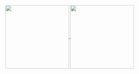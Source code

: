 <a href="https://github.com/anuraghazra/convoychat">
  <img align="center" height="200px" src="https://github-readme-stats.vercel.app/api?username=a5chin&show_icons=true" />
</a>
<a href="https://github.com/anuraghazra/github-readme-stats">
  <img align="center" height="200px" src="https://github-readme-stats.vercel.app/api/top-langs/?username=a5chin&layout=compact&hide=jupyter%20notebook&exclude_repo=a5chin.github.io,preduct)](https://github.com/anuraghazra/github-readme-stats" />
</a>
